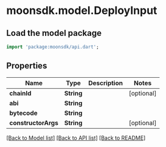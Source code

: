 # moonsdk.model.DeployInput

## Load the model package

```dart
import 'package:moonsdk/api.dart';
```

## Properties

| Name                | Type       | Description | Notes       |
| ------------------- | ---------- | ----------- | ----------- |
| **chainId**         | **String** |             | \[optional] |
| **abi**             | **String** |             |             |
| **bytecode**        | **String** |             |             |
| **constructorArgs** | **String** |             | \[optional] |

[\[Back to Model list\]](./#documentation-for-models) [\[Back to API list\]](./#documentation-for-api-endpoints) [\[Back to README\]](./)
